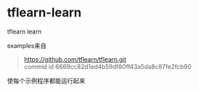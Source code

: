 # tflearn-learn
tflearn learn

examples来自
> https://github.com/tflearn/tflearn.git  
> commid id 6669cc82d1ed4b59df80ff43a5da8c87fe2fcb90  

使每个示例程序都能运行起来

